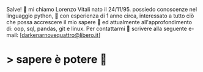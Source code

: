 Salve! 👋 mi chiamo Lorenzo Vitali nato il 24/11/95.
possiedo conoscenze nel linguaggio python, 🐍 con esperienza di 1 anno circa,
interessato a tutto ciò che possa accrescere il mio sapere 📝
ed attualmente all'approfondimento di: oop, sql, pandas, git e linux.
Per contattarmi 💬 scrivere alla seguente e-mail: [darkenarnovequattro@libero.it] 

# > sapere è potere 🧠

<!--
**Darkenar94/Darkenar94** is a ✨ _special_ ✨ repository because its `README.md` (this file) appears on your GitHub profile.
